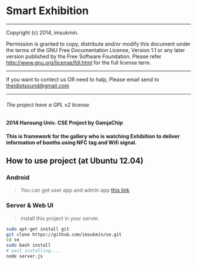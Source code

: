 # Smart Exhibition

---

Copyright (c) 2014, imsukmin.

Permission is granted to copy, distribute and/or modify this document under the terms of the GNU Free Documentation License, Version 1.1 or any later version published by the Free Software Foundation. Please refer http://www.gnu.org/license/fdl.html for the full license term.

---

If you want to contect us OR need to halp, Please email send to [theidiotsound@gmail.com](mailto:theidiotsound@gmail.com)

---

###### The project have a GPL v2 license.

#### 2014 Hansung Univ. CSE Project by GamjaChip

#### This is framework for the gallery who is watching Exhibition to deliver information of booths using NFC tag and Wifi signal.

## How to use project (at Ubuntu 12.04)

### Android 

> You can get user app and admin app [this link](https://github.com/sjjeong/SVNProject/tree/master/googrygp)

### Server & Web UI

> install this project in your server.

``` bash
sudo apt-get install git
git clone https://github.com/imsukmin/se.git
cd se
sudo bash install
# wait installing....
node server.js
```
